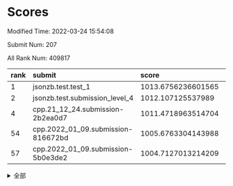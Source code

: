 # Scores

Modified Time: 2022-03-24 15:54:08

Submit Num: 207

All Rank Num: 409817

| rank |               submit               |       score        |       sigma        | pk_num |
| :--- | :--------------------------------- | :----------------- | :----------------- | :----- |
| 1    | jsonzb.test.test_1                 | 1013.6756236601565 | 0.8272065619823875 | 7923   |
| 2    | jsonzb.test.submission_level_4     | 1012.107125537989  | 0.770312667191384  | 7921   |
| 4    | cpp.21_12_24.submission-2b2ea0d7   | 1011.4718963514704 | 0.7580787475995253 | 7920   |
| 54   | cpp.2022_01_09.submission-816672bd | 1005.6763304143988 | 0.7233618967467453 | 7916   |
| 57   | cpp.2022_01_09.submission-5b0e3de2 | 1004.7127013214209 | 0.7181065953734947 | 7920   |


<details>
<summary>全部</summary>

| rank |                 submit                 |       score        |       sigma        | pk_num |
| :--- | :------------------------------------- | :----------------- | :----------------- | :----- |
| 1    | jsonzb.test.test_1                     | 1013.6756236601565 | 0.8272065619823875 | 7923   |
| 2    | jsonzb.test.submission_level_4         | 1012.107125537989  | 0.770312667191384  | 7921   |
| 3    | gobigger.level_3.submission_level_3_24 | 1011.705349680868  | 0.7877539422555289 | 7925   |
| 4    | cpp.21_12_24.submission-2b2ea0d7       | 1011.4718963514704 | 0.7580787475995253 | 7920   |
| 5    | gobigger.level_3.submission_level_3_36 | 1011.0361386876328 | 0.7903201776002633 | 7925   |
| 6    | gobigger.level_3.submission_level_3_27 | 1011.0056794104524 | 0.7918234387321792 | 7914   |
| 7    | gobigger.level_3.submission_level_3_22 | 1010.8028207107943 | 0.7798714670184292 | 7919   |
| 8    | gobigger.level_3.submission_level_3_49 | 1010.7289431026898 | 0.7544240681705646 | 7917   |
| 9    | gobigger.level_3.submission_level_3_45 | 1010.7002127188999 | 0.7614070451993307 | 7915   |
| 10   | gobigger.level_3.submission_level_3_33 | 1010.6042841847153 | 0.7614823023818623 | 7917   |
| 11   | gobigger.level_3.submission_level_3_28 | 1010.5582834001515 | 0.7703897498104523 | 7917   |
| 12   | gobigger.level_3.submission_level_3_39 | 1010.5456614982872 | 0.7339562805670834 | 7921   |
| 13   | gobigger.level_3.submission_level_3_19 | 1010.5305278823739 | 0.773188260869281  | 7917   |
| 14   | gobigger.level_3.submission_level_3_30 | 1010.511112567201  | 0.7517503348152328 | 7920   |
| 15   | gobigger.level_3.submission_level_3_15 | 1010.4788385519937 | 0.7681273038556221 | 7919   |
| 16   | gobigger.level_3.submission_level_3_47 | 1010.3119487215964 | 0.7483608150803391 | 7925   |
| 17   | gobigger.level_3.submission_level_3_29 | 1010.29659680121   | 0.7654763495167214 | 7920   |
| 18   | gobigger.level_3.submission_level_3_1  | 1010.2935784333033 | 0.7667854483165533 | 7914   |
| 19   | gobigger.level_3.submission_level_3_18 | 1010.2063726173895 | 0.7549800369518909 | 7918   |
| 20   | gobigger.level_3.submission_level_3_11 | 1010.2016098144595 | 0.7400255296974968 | 7917   |
| 21   | gobigger.level_3.submission_level_3_13 | 1010.1663011656163 | 0.7587217654697609 | 7921   |
| 22   | gobigger.level_3.submission_level_3_0  | 1010.105875490797  | 0.7550379231297165 | 7919   |
| 23   | gobigger.level_3.submission_level_3_48 | 1010.0999425336346 | 0.7717797950450256 | 7921   |
| 24   | gobigger.level_3.submission_level_3_25 | 1010.0816756257523 | 0.7530580107299223 | 7920   |
| 25   | gobigger.level_3.submission_level_3_12 | 1010.0748272567145 | 0.7516144708857515 | 7924   |
| 26   | gobigger.level_3.submission_level_3_42 | 1010.0422797798577 | 0.7634841381445768 | 7922   |
| 27   | gobigger.level_3.submission_level_3_21 | 1010.0401543096923 | 0.7677727088664469 | 7917   |
| 28   | gobigger.level_3.submission_level_3_16 | 1009.8569319043495 | 0.7497948219571623 | 7917   |
| 29   | gobigger.level_3.submission_level_3_34 | 1009.8531578967129 | 0.7663437388661775 | 7920   |
| 30   | gobigger.level_3.submission_level_3_2  | 1009.831259836282  | 0.7670376232035871 | 7919   |
| 31   | gobigger.level_3.submission_level_3_6  | 1009.7805632802738 | 0.7324440948904797 | 7919   |
| 32   | gobigger.level_3.submission_level_3_5  | 1009.7510376191698 | 0.7378287476719092 | 7917   |
| 33   | gobigger.level_3.submission_level_3_4  | 1009.7200594032297 | 0.7446298043963924 | 7920   |
| 34   | gobigger.level_3.submission_level_3_20 | 1009.7057675371128 | 0.7183577564906627 | 7918   |
| 35   | gobigger.level_3.submission_level_3_8  | 1009.6667807821332 | 0.7296180500466961 | 7917   |
| 36   | gobigger.level_3.submission_level_3_41 | 1009.6385085258944 | 0.7660670652625071 | 7917   |
| 37   | gobigger.level_3.submission_level_3_9  | 1009.5777137707325 | 0.7621727064186198 | 7923   |
| 38   | gobigger.level_3.submission_level_3_43 | 1009.5080215265202 | 0.7677493413997115 | 7919   |
| 39   | gobigger.level_3.submission_level_3_14 | 1009.4377053486314 | 0.7556045267887557 | 7923   |
| 40   | gobigger.level_3.submission_level_3_3  | 1009.3227033696676 | 0.7381441470542683 | 7917   |
| 41   | gobigger.level_3.submission_level_3_17 | 1009.3141192665418 | 0.7436280593257586 | 7922   |
| 42   | gobigger.level_3.submission_level_3_32 | 1009.2294586525134 | 0.7488540413388155 | 7924   |
| 43   | gobigger.level_3.submission_level_3_38 | 1009.1921437059301 | 0.7777144734166438 | 7920   |
| 44   | gobigger.level_3.submission_level_3_40 | 1009.0916322921182 | 0.7410403178767984 | 7919   |
| 45   | gobigger.level_3.submission_level_3_26 | 1009.0020646047799 | 0.7520891891619325 | 7919   |
| 46   | gobigger.level_3.submission_level_3_35 | 1008.9697954704297 | 0.7219544488434556 | 7919   |
| 47   | gobigger.level_3.submission_level_3_23 | 1008.9199224467357 | 0.7668158176000055 | 7919   |
| 48   | gobigger.level_3.submission_level_3_46 | 1008.8982042079133 | 0.7533651700455631 | 7923   |
| 49   | gobigger.level_3.submission_level_3_44 | 1008.8669407506557 | 0.7577437095253577 | 7918   |
| 50   | gobigger.level_3.submission_level_3_31 | 1008.7155162727178 | 0.7488140887137946 | 7919   |
| 51   | gobigger.level_3.submission_level_3_10 | 1008.6895905668779 | 0.7441383889817896 | 7919   |
| 52   | gobigger.level_3.submission_level_3_7  | 1008.2099832619543 | 0.7542618642537783 | 7917   |
| 53   | gobigger.level_3.submission_level_3_37 | 1008.0872781204419 | 0.7355807365133188 | 7923   |
| 54   | cpp.2022_01_09.submission-816672bd     | 1005.6763304143988 | 0.7233618967467453 | 7916   |
| 55   | gobigger.level_1.submission_level_1_11 | 1005.2179072545899 | 0.7078294584581971 | 7921   |
| 56   | gobigger.level_1.submission_level_1_19 | 1005.0311560912224 | 0.7161024367066909 | 7920   |
| 57   | cpp.2022_01_09.submission-5b0e3de2     | 1004.7127013214209 | 0.7181065953734947 | 7920   |
| 58   | gobigger.level_1.submission_level_1_2  | 1004.4034609661232 | 0.7177280672354719 | 7919   |
| 59   | gobigger.level_1.submission_level_1_48 | 1004.3918473645147 | 0.7100699534308212 | 7918   |
| 60   | gobigger.level_1.submission_level_1_3  | 1004.3166631061616 | 0.7192629433067286 | 7920   |
| 61   | gobigger.level_1.submission_level_1_6  | 1004.3141988109653 | 0.7081399072551904 | 7919   |
| 62   | gobigger.level_1.submission_level_1_12 | 1004.1518781978012 | 0.7142207733140624 | 7925   |
| 63   | gobigger.level_1.submission_level_1_37 | 1004.1411685386394 | 0.7201708641813626 | 7923   |
| 64   | gobigger.level_1.submission_level_1_22 | 1004.0148122127916 | 0.7030022276626918 | 7918   |
| 65   | gobigger.level_1.submission_level_1_17 | 1003.96631387693   | 0.7167033283185463 | 7910   |
| 66   | gobigger.level_1.submission_level_1_34 | 1003.9391071697803 | 0.713546881404047  | 7922   |
| 67   | gobigger.level_1.submission_level_1_36 | 1003.9004318465325 | 0.7148328704785608 | 7917   |
| 68   | gobigger.level_1.submission_level_1_29 | 1003.8898225739481 | 0.7264137439594629 | 7922   |
| 69   | gobigger.level_1.submission_level_1_41 | 1003.8825290742187 | 0.708305612213232  | 7920   |
| 70   | gobigger.level_1.submission_level_1_15 | 1003.8797197055125 | 0.7201954937848715 | 7924   |
| 71   | gobigger.level_1.submission_level_1_25 | 1003.8304912765007 | 0.7159629763070113 | 7917   |
| 72   | gobigger.level_1.submission_level_1_32 | 1003.781887564322  | 0.7141886118822222 | 7916   |
| 73   | gobigger.level_1.submission_level_1_10 | 1003.7526113444621 | 0.7300345479518212 | 7921   |
| 74   | gobigger.level_1.submission_level_1_49 | 1003.734864083897  | 0.7146834330440829 | 7915   |
| 75   | gobigger.level_1.submission_level_1_13 | 1003.6026300434609 | 0.7201384987902075 | 7920   |
| 76   | gobigger.level_1.submission_level_1_26 | 1003.497052775493  | 0.7184921210329542 | 7920   |
| 77   | gobigger.level_1.submission_level_1_4  | 1003.4717710326662 | 0.7132239328177676 | 7918   |
| 78   | gobigger.level_1.submission_level_1_27 | 1003.4509063732022 | 0.7290033758692188 | 7918   |
| 79   | gobigger.level_1.submission_level_1_30 | 1003.4282571706505 | 0.7066856022584304 | 7925   |
| 80   | gobigger.level_1.submission_level_1_16 | 1003.4061420616667 | 0.716006352711693  | 7918   |
| 81   | gobigger.level_1.submission_level_1_9  | 1003.3947704648382 | 0.7215735312744581 | 7924   |
| 82   | gobigger.level_1.submission_level_1_8  | 1003.3620979051534 | 0.7199159173649818 | 7920   |
| 83   | gobigger.level_1.submission_level_1_44 | 1003.2867059129686 | 0.7222593924752004 | 7920   |
| 84   | gobigger.level_1.submission_level_1_14 | 1003.2313806918484 | 0.7065042734040361 | 7923   |
| 85   | gobigger.level_1.submission_level_1_23 | 1003.1689320040853 | 0.7087452283428946 | 7919   |
| 86   | gobigger.level_1.submission_level_1_7  | 1003.122410489993  | 0.7090101198541809 | 7923   |
| 87   | gobigger.level_1.submission_level_1_35 | 1003.1088589301958 | 0.7150541840115706 | 7917   |
| 88   | gobigger.level_1.submission_level_1_1  | 1003.0645657093115 | 0.7080033980577649 | 7918   |
| 89   | gobigger.level_1.submission_level_1_45 | 1003.0512809808415 | 0.7057645476173161 | 7918   |
| 90   | gobigger.level_1.submission_level_1_40 | 1003.0386021879816 | 0.7163013836857438 | 7922   |
| 91   | gobigger.level_1.submission_level_1_38 | 1002.9475191169676 | 0.7235097957859213 | 7918   |
| 92   | gobigger.level_1.submission_level_1_42 | 1002.8522185528939 | 0.7099128844869154 | 7917   |
| 93   | gobigger.level_1.submission_level_1_46 | 1002.8202054489876 | 0.7153318648966721 | 7915   |
| 94   | gobigger.level_1.submission_level_1_5  | 1002.8148504359544 | 0.7247340286422412 | 7919   |
| 95   | gobigger.level_1.submission_level_1_39 | 1002.8013220387684 | 0.7269871073456856 | 7922   |
| 96   | gobigger.level_1.submission_level_1_18 | 1002.7484405123506 | 0.7074703274322102 | 7926   |
| 97   | gobigger.level_1.submission_level_1_24 | 1002.7128158678781 | 0.7136400453857786 | 7917   |
| 98   | gobigger.level_1.submission_level_1_20 | 1002.6892006935764 | 0.7243718770725709 | 7921   |
| 99   | gobigger.level_1.submission_level_1_43 | 1002.6651973703849 | 0.7226029873632003 | 7913   |
| 100  | gobigger.level_1.submission_level_1_21 | 1002.4525783596558 | 0.713007739454868  | 7924   |
| 101  | gobigger.level_1.submission_level_1_47 | 1002.400194058974  | 0.7129041931119323 | 7916   |
| 102  | gobigger.level_1.submission_level_1_33 | 1002.3217625017018 | 0.7154777100260421 | 7917   |
| 103  | gobigger.level_1.submission_level_1_28 | 1002.2081117008541 | 0.7113087945531442 | 7921   |
| 104  | gobigger.level_1.submission_level_1_0  | 1002.1861870924614 | 0.7062678423480372 | 7918   |
| 105  | gobigger.level_1.submission_level_1_31 | 1001.676366896417  | 0.6949424152719436 | 7920   |
| 106  | gobigger.random.submission_random_8    | 997.0166323521468  | 0.7119741165218509 | 7918   |
| 107  | gobigger.random.submission_random_12   | 996.9868444403165  | 0.7091866244933254 | 7919   |
| 108  | gobigger.random.submission_random_30   | 996.9772186462254  | 0.7210162871589644 | 7919   |
| 109  | gobigger.random.submission_random_18   | 996.9312899080466  | 0.7099220399433517 | 7915   |
| 110  | gobigger.random.submission_random_17   | 996.8739483900264  | 0.710534220851922  | 7917   |
| 111  | gobigger.random.submission_random_24   | 996.8462747614362  | 0.7026448587261223 | 7924   |
| 112  | gobigger.random.submission_random_13   | 996.7379214830472  | 0.7196115448407945 | 7917   |
| 113  | gobigger.random.submission_random_15   | 996.7359517888151  | 0.7031821880390724 | 7922   |
| 114  | gobigger.random.submission_random_34   | 996.6871220333937  | 0.7116613085970671 | 7918   |
| 115  | gobigger.random.submission_random_41   | 996.6611866410359  | 0.7080709894514867 | 7915   |
| 116  | gobigger.random.submission_random_33   | 996.6457398952177  | 0.7005330098255127 | 7915   |
| 117  | gobigger.random.submission_random_5    | 996.6435649837739  | 0.707549110212234  | 7915   |
| 118  | gobigger.random.submission_random_6    | 996.6335381047966  | 0.7076543771583127 | 7915   |
| 119  | gobigger.random.submission_random_49   | 996.6092869794675  | 0.7057537449617363 | 7916   |
| 120  | gobigger.random.submission_random_47   | 996.5812737681547  | 0.7074533047385307 | 7922   |
| 121  | gobigger.random.submission_random_37   | 996.5238052533779  | 0.7198850154396126 | 7921   |
| 122  | gobigger.random.submission_random_43   | 996.4897891003449  | 0.7066438643970487 | 7915   |
| 123  | gobigger.random.submission_random_28   | 996.4672533006253  | 0.7082860432641159 | 7922   |
| 124  | gobigger.random.submission_random_31   | 996.4526750958148  | 0.7145623739333371 | 7923   |
| 125  | gobigger.random.submission_random_19   | 996.4321312445754  | 0.7010324360978338 | 7923   |
| 126  | gobigger.random.submission_random_40   | 996.2859865980024  | 0.7192243729114115 | 7918   |
| 127  | gobigger.random.submission_random_2    | 996.1933850556795  | 0.7030078689961552 | 7918   |
| 128  | gobigger.random.submission_random_26   | 996.1737721575525  | 0.7128436350224854 | 7918   |
| 129  | gobigger.random.submission_random_4    | 996.0835793321683  | 0.7072078535929017 | 7916   |
| 130  | gobigger.random.submission_random_1    | 996.0728596884754  | 0.7130677385832652 | 7920   |
| 131  | gobigger.random.submission_random_9    | 996.0259919673548  | 0.7080731999476358 | 7917   |
| 132  | gobigger.random.submission_random_11   | 995.9912927181983  | 0.7027876482701011 | 7920   |
| 133  | gobigger.random.submission_random_32   | 995.9476823667152  | 0.7245436201642267 | 7918   |
| 134  | gobigger.random.submission_random_23   | 995.9255257024274  | 0.7032647748676009 | 7922   |
| 135  | gobigger.random.submission_random_48   | 995.9162207785283  | 0.7162926102937788 | 7918   |
| 136  | gobigger.random.submission_random_46   | 995.9092637208114  | 0.7197794533225409 | 7921   |
| 137  | gobigger.random.submission_random_7    | 995.8590582295591  | 0.7052700055755117 | 7921   |
| 138  | gobigger.random.submission_random_39   | 995.8581485816607  | 0.7151427968687032 | 7922   |
| 139  | gobigger.random.submission_random_36   | 995.8213252780835  | 0.7138280727278682 | 7923   |
| 140  | gobigger.random.submission_random_27   | 995.7681875340959  | 0.7167984517843843 | 7915   |
| 141  | gobigger.random.submission_random_3    | 995.6435942323849  | 0.6969113489180682 | 7917   |
| 142  | gobigger.random.submission_random_45   | 995.63787920677    | 0.6998716007962681 | 7917   |
| 143  | gobigger.random.submission_random_16   | 995.523813405073   | 0.7057205673045466 | 7922   |
| 144  | gobigger.random.submission_random_42   | 995.5053258594883  | 0.7124720978051132 | 7918   |
| 145  | gobigger.random.submission_random_0    | 995.5016785272331  | 0.7074619756589914 | 7916   |
| 146  | gobigger.random.submission_random_35   | 995.2324594915004  | 0.709675725402664  | 7920   |
| 147  | gobigger.random.submission_random_44   | 995.2210896318117  | 0.7102546751355123 | 7921   |
| 148  | gobigger.random.submission_random_10   | 995.1876178006962  | 0.7040213328999763 | 7917   |
| 149  | gobigger.random.submission_random_25   | 995.1833311954983  | 0.7004067019593233 | 7921   |
| 150  | gobigger.random.submission_random_14   | 995.1444962766737  | 0.7280009278795989 | 7917   |
| 151  | gobigger.random.submission_random_21   | 995.1335879291186  | 0.711930761349824  | 7920   |
| 152  | gobigger.random.submission_random_29   | 995.1148225924062  | 0.7158552585719333 | 7916   |
| 153  | gobigger.random.submission_random_22   | 994.9818355307124  | 0.7057201223868695 | 7919   |
| 154  | gobigger.random.submission_random_20   | 994.3158958738138  | 0.7178959853961301 | 7917   |
| 155  | gobigger.level_2.submission_level_2_6  | 994.0462343970215  | 0.7237170363550247 | 7915   |
| 156  | gobigger.level_2.submission_level_2_44 | 993.8180192399353  | 0.7256746227580919 | 7922   |
| 157  | gobigger.level_2.submission_level_2_34 | 993.6378502121288  | 0.7328839666166183 | 7916   |
| 158  | gobigger.random.submission_random_38   | 993.5500296301539  | 0.7394613885685762 | 7921   |
| 159  | gobigger.level_2.submission_level_2_1  | 993.2224464391248  | 0.7321855236970064 | 7925   |
| 160  | gobigger.level_2.submission_level_2_23 | 993.0857811694732  | 0.7457740501394187 | 7916   |
| 161  | gobigger.level_2.submission_level_2_47 | 993.0049885202974  | 0.7355518903128007 | 7923   |
| 162  | gobigger.level_2.submission_level_2_45 | 992.9885710173485  | 0.726891766382398  | 7919   |
| 163  | gobigger.level_2.submission_level_2_28 | 992.9802208081747  | 0.7317291672562312 | 7917   |
| 164  | gobigger.level_2.submission_level_2_15 | 992.9550712174722  | 0.7265746177108521 | 7919   |
| 165  | gobigger.level_2.submission_level_2_26 | 992.9457354181637  | 0.7392609376326588 | 7918   |
| 166  | gobigger.level_2.submission_level_2_10 | 992.9373538802851  | 0.7576775443778396 | 7922   |
| 167  | gobigger.level_2.submission_level_2_16 | 992.8555051298695  | 0.7429586367468826 | 7920   |
| 168  | gobigger.level_2.submission_level_2_30 | 992.7097248832852  | 0.735140154925285  | 7917   |
| 169  | gobigger.level_2.submission_level_2_35 | 992.6857484924336  | 0.7542014418981673 | 7922   |
| 170  | gobigger.level_2.submission_level_2_48 | 992.6578051780333  | 0.731954802558236  | 7920   |
| 171  | gobigger.level_2.submission_level_2_40 | 992.6374738283148  | 0.7449319397471345 | 7920   |
| 172  | gobigger.level_2.submission_level_2_29 | 992.6052709659878  | 0.7506558141734374 | 7917   |
| 173  | gobigger.level_2.submission_level_2_4  | 992.5037633673918  | 0.7375701291350658 | 7919   |
| 174  | gobigger.level_2.submission_level_2_49 | 992.4912638120909  | 0.7475391985952408 | 7916   |
| 175  | gobigger.level_2.submission_level_2_8  | 992.4349153298031  | 0.7415127783369646 | 7924   |
| 176  | gobigger.level_2.submission_level_2_24 | 992.4329495241136  | 0.7440173608688874 | 7917   |
| 177  | gobigger.level_2.submission_level_2_39 | 992.3966964000194  | 0.7344675988491122 | 7916   |
| 178  | gobigger.level_2.submission_level_2_37 | 992.3324443915658  | 0.7416944492945658 | 7915   |
| 179  | gobigger.level_2.submission_level_2_42 | 992.3163554676273  | 0.768223815349415  | 7917   |
| 180  | gobigger.level_2.submission_level_2_2  | 992.2686918787282  | 0.7532066967974418 | 7912   |
| 181  | gobigger.level_2.submission_level_2_20 | 992.2306365519722  | 0.7658095721267217 | 7920   |
| 182  | gobigger.level_2.submission_level_2_19 | 992.170645902639   | 0.7472614097335449 | 7920   |
| 183  | gobigger.level_2.submission_level_2_0  | 992.1509967303641  | 0.7396249424540324 | 7920   |
| 184  | gobigger.level_2.submission_level_2_46 | 992.1337752699466  | 0.7488739617951204 | 7922   |
| 185  | gobigger.level_2.submission_level_2_43 | 992.0856969803907  | 0.7429196661298715 | 7919   |
| 186  | gobigger.level_2.submission_level_2_21 | 992.0284278478133  | 0.7535759419779228 | 7921   |
| 187  | gobigger.level_2.submission_level_2_11 | 991.9602669348549  | 0.75528734206929   | 7919   |
| 188  | gobigger.level_2.submission_level_2_18 | 991.9313645129084  | 0.7366728181530438 | 7918   |
| 189  | gobigger.level_2.submission_level_2_5  | 991.7780820446069  | 0.7520129468861098 | 7921   |
| 190  | gobigger.level_2.submission_level_2_38 | 991.7714775180932  | 0.7566408385095159 | 7916   |
| 191  | gobigger.level_2.submission_level_2_9  | 991.7588057637115  | 0.7419939345209757 | 7918   |
| 192  | gobigger.level_2.submission_level_2_25 | 991.6886034394591  | 0.7484795729424987 | 7924   |
| 193  | gobigger.level_2.submission_level_2_13 | 991.5847575105754  | 0.7459693278597462 | 7919   |
| 194  | gobigger.level_2.submission_level_2_22 | 991.3776125097498  | 0.7442297815418389 | 7920   |
| 195  | gobigger.level_2.submission_level_2_27 | 991.37243600544    | 0.7403598153161753 | 7922   |
| 196  | gobigger.level_2.submission_level_2_7  | 991.2745450828252  | 0.7574555367103776 | 7921   |
| 197  | gobigger.level_2.submission_level_2_32 | 991.2209877717639  | 0.7502895435091833 | 7916   |
| 198  | gobigger.level_2.submission_level_2_14 | 991.1736239741962  | 0.7461288592418046 | 7921   |
| 199  | gobigger.level_2.submission_level_2_41 | 991.1518792779881  | 0.7668815782744796 | 7923   |
| 200  | gobigger.level_2.submission_level_2_12 | 991.0436115328655  | 0.7585247739828218 | 7918   |
| 201  | gobigger.level_2.submission_level_2_33 | 990.9443513306716  | 0.7551162640091651 | 7918   |
| 202  | gobigger.level_2.submission_level_2_31 | 990.5113667503829  | 0.7691204534787901 | 7918   |
| 203  | gobigger.level_2.submission_level_2_3  | 990.5052778225089  | 0.7554884791945209 | 7919   |
| 204  | gobigger.level_2.submission_level_2_36 | 990.2076898081413  | 0.7734447087881495 | 7919   |
| 205  | gobigger.level_2.submission_level_2_17 | 990.043301869804   | 0.7714556682213508 | 7920   |
| 206  | gobigger.none.submission_none_0        | 977.6795933384768  | 1.3429071540024642 | 7918   |
| 207  | gobigger.none.submission_none_1        | 976.537177928724   | 1.4243157845375594 | 7915   |

</details>